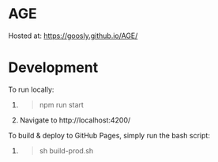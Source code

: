 # AGE

Hosted at: https://goosly.github.io/AGE/

# Development

To run locally:
1) > npm run start

2) Navigate to http://localhost:4200/

To build & deploy to GitHub Pages, simply run the bash script:
1) > sh build-prod.sh
